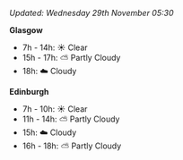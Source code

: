 *Updated: Wednesday 29th November 05:30*

**Glasgow**

* 7h - 14h: :sunny: Clear
* 15h - 17h: :partly_sunny: Partly Cloudy
* 18h: :cloud: Cloudy

**Edinburgh**

* 7h - 10h: :sunny: Clear
* 11h - 14h: :partly_sunny: Partly Cloudy
* 15h: :cloud: Cloudy
* 16h - 18h: :partly_sunny: Partly Cloudy
